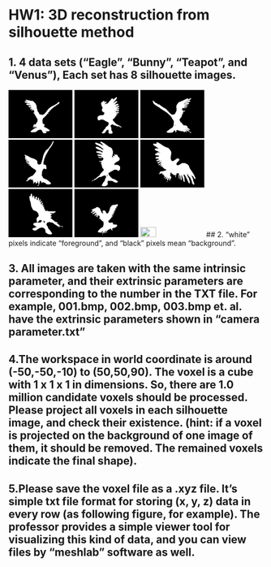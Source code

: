 # HW1: 3D reconstruction from silhouette method

## 1. 4 data sets (“Eagle”, “Bunny”, “Teapot”, and “Venus”), Each set has 8 silhouette images.
<img src="https://github.com/CP-TSAI/Computer-Vision/raw/master/cv_pic/001.bmp" width="25%" height="25%">
<img src="https://github.com/CP-TSAI/Computer-Vision/raw/master/cv_pic/002.bmp" width="25%" height="25%">
<img src="https://github.com/CP-TSAI/Computer-Vision/raw/master/cv_pic/003.bmp" width="25%" height="25%">
<img src="https://github.com/CP-TSAI/Computer-Vision/raw/master/cv_pic/004.bmp" width="25%" height="25%">
<img src="https://github.com/CP-TSAI/Computer-Vision/raw/master/cv_pic/005.bmp" width="25%" height="25%">
<img src="https://github.com/CP-TSAI/Computer-Vision/raw/master/cv_pic/006.bmp" width="25%" height="25%">
<img src="https://github.com/CP-TSAI/Computer-Vision/raw/master/cv_pic/007.bmp" width="25%" height="25%">
<img src="https://github.com/CP-TSAI/Computer-Vision/raw/master/cv_pic/008.bmp" width="25%" height="25%">
<img src="https://github.com/CP-TSAI/Computer-Vision/raw/master/cv_pic/009.bmp" width="25%" height="25%">
## 2. “white” pixels indicate “foreground”, and “black” pixels mean “background”.

## 3. All images are taken with the same intrinsic parameter, and their extrinsic parameters are corresponding to the number in the TXT file. For example, 001.bmp, 002.bmp, 003.bmp et. al. have the extrinsic parameters shown in “camera parameter.txt”

## 4.The workspace in world coordinate is around (-50,-50,-10) to (50,50,90). The voxel is a cube with 1 x 1 x 1 in dimensions. So, there are 1.0 million candidate voxels should be processed. Please project all voxels in each silhouette image, and check their existence. (hint: if a voxel is projected on the background of one image of them, it should be removed. The remained voxels indicate the final shape).

## 5.Please save the voxel file as a .xyz file. It’s simple txt file format for storing (x, y, z) data in every row (as following figure, for example). The professor provides a simple viewer tool for visualizing this kind of data, and you can view files by “meshlab” software as well.

